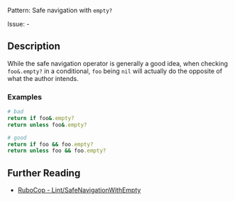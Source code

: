 Pattern: Safe navigation with `empty?`

Issue: -

## Description

While the safe navigation operator is generally a good idea, when checking `foo&.empty?` in a conditional, `foo` being `nil` will actually do the opposite of what the author intends.

### Examples

```ruby
# bad
return if foo&.empty?
return unless foo&.empty?

# good
return if foo && foo.empty?
return unless foo && foo.empty?
```

## Further Reading

* [RuboCop - Lint/SafeNavigationWithEmpty](https://rubocop.readthedocs.io/en/latest/cops_lint/#lintsafenavigationwithempty)
